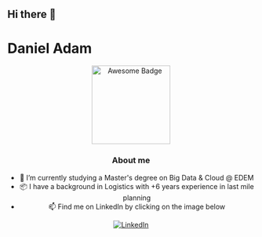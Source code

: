 ## Hi there 👋

<!--
**adamgdaniel/adamgdaniel** is a ✨ _special_ ✨ repository because its `README.md` (this file) appears on your GitHub profile.
-->
<h1 align="left">Daniel Adam</h1>
<div align="center">
<img src="https://www.emcasa.es/wp-content/uploads/Logo-Edem.jpg" alt="Awesome Badge" width="160"/>


<h3 align="center">About me</h3>

- 🌱 I’m currently studying a Master's degree on Big Data & Cloud @ EDEM
- 📦 I have a background in Logistics with +6 years experience in last mile planning
- 📫 Find me on LinkedIn by clicking on the image below

[![LinkedIn](https://cliply.co/wp-content/uploads/2021/02/372102050_LINKEDIN_ICON_TRANSPARENT_400.gif)](https://www.linkedin.com/in/daniel-adam-gimenez/) 
